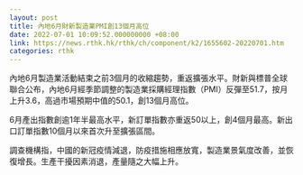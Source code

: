 ```yaml
---
layout: post
title: 內地6月財新製造業PMI創13個月高位
date: 2022-07-01 10:09:52.000000000 +08:00
link: https://news.rthk.hk/rthk/ch/component/k2/1655602-20220701.htm
categories: rthk
---
```


內地6月製造業活動結束之前3個月的收縮趨勢，重返擴張水平。財新與標普全球聯合公布，內地6月經季節調整的製造業採購經理指數（PMI）反彈至51.7，按月上升3.6，高過市場預期中值的50.1，創13個月高位。

6月產出指數創逾1年半最高水平，新訂單指數亦重返50以上，創4個月最高。新出口訂單指數10個月以來首次升至擴張區間。

調查機構指，中國的新冠疫情減退，防疫措施相應放寬，製造業景氣度改善，並恢復增長。生產干擾因素消退，產量隨之大幅上升。
